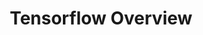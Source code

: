 ---
layout: default
title: Tensorflow Overview
nav_order: 1
has_children: false
parent: Tensorflow
#grandparent: tbd
---
